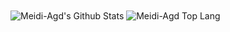 <img  align="center" src="https://github-readme-stats.vercel.app/api?username=Meidi-Agd&&show_icons=true&theme=omni" alt="Meidi-Agd's Github Stats">
<img  align="center" src="https://github-readme-stats.vercel.app/top-langs/api?username=Meidi-Agd&theme=omni" alt="Meidi-Agd Top Lang">
